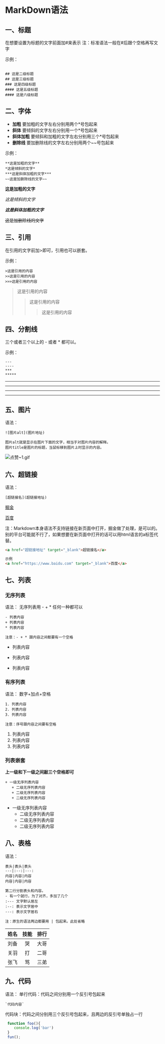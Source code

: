 # MarkDown语法

## 一、标题
在想要设置为标题的文字前面加#来表示
注：标准语法一般在#后跟个空格再写文字

示例：
```

## 这是二级标题
## 这是三级标题
### 这是四级标题
#### 这是五级标题
#### 这是六级标题
```

## 二、字体
+ **加粗**
要加粗的文字左右分别用两个*号包起来
+ **斜体**
要倾斜的文字左右分别用一个*号包起来
+ **斜体加粗**
要倾斜和加粗的文字左右分别用三个*号包起来
+ **删除线**
要加删除线的文字左右分别用两个~~号包起来

示例：

```
**这是加粗的文字**
*这是倾斜的文字*
***这是斜体加粗的文字***
~~这是加删除线的文字~~
```

**这是加粗的文字**

*这是倾斜的文字*

***这是斜体加粗的文字***

~~这是加删除线的文字~~

## 三、引用
在引用的文字前加>即可，引用也可以嵌套。

示例：
```
>这是引用的内容
>>这是引用的内容
>>>这是引用的内容
```

>这是引用的内容
>>这是引用的内容
>>>这是引用的内容

## 四、分割线
三个或者三个以上的 - 或者 * 都可以。

示例：
```
---
----
***
*****
```
---
----
***
*****

## 五、图片
语法：
```
![图片alt](图片地址)

图片alt就是显示在图片下面的文字，相当于对图片内容的解释。
图片title是图片的标题，当鼠标移到图片上时显示的内容。
```
![点赞~1.gif](https://p9-juejin.byteimg.com/tos-cn-i-k3u1fbpfcp/57b72fe1cff949e8b3e063120de3c45a~tplv-k3u1fbpfcp-watermark.image)

## 六、超链接
语法：
```
[超链接名](超链接地址)
```
[掘金](https://juejin.cn/)

[百度](http://baidu.com)

注：Markdown本身语法不支持链接在新页面中打开，掘金做了处理，是可以的。别的平台可能就不行了，如果想要在新页面中打开的话可以用html语言的a标签代替。

```html
<a href="超链接地址" target="_blank">超链接名</a>

示例
<a href="https://www.baidu.com" target="_blank">百度</a>
```

## 七、列表
### 无序列表
语法：
无序列表用 - + * 任何一种都可以
```
- 列表内容
+ 列表内容
* 列表内容

注意：- + * 跟内容之间都要有一个空格
```

- 列表内容
+ 列表内容
* 列表内容

### 有序列表
语法：
数字+加点+空格
```
1. 列表内容
2. 列表内容
3. 列表内容

注意：序号跟内容之间要有空格
```
1. 列表内容
2. 列表内容
3. 列表内容
### 列表嵌套
**上一级和下一级之间敲三个空格即可**
```
+ 一级无序列表内容
   + 二级无序列表内容
   + 二级无序列表内容
   + 二级无序列表内容
```

+ 一级无序列表内容
   + 二级无序列表内容
   + 二级无序列表内容
   + 二级无序列表内容

## 八、表格
语法：
```
表头|表头|表头
---|:--:|---:
内容|内容|内容
内容|内容|内容

第二行分割表头和内容。
- 有一个就行，为了对齐，多加了几个
:--- 文字默认居左
:--: 表示文字居中
---: 表示文字居右

注：原生的语法两边都要用 | 包起来。此处省略
```

姓名|技能|排行
--|:--:|--:
刘备|哭|大哥
关羽|打|二哥
张飞|骂|三弟

## 九、代码
语法：
单行代码：代码之间分别用一个反引号包起来
```
`代码内容`
```
代码块：代码之间分别用三个反引号包起来，且两边的反引号单独占一行
```js
 function foo(){
    console.log('bar')
 }
 fun();
```